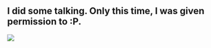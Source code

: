 ## I did some talking. Only this time, I was given permission to :P. 

<a href="http://www.youtube.com/watch?feature=player_embedded&v=KwfW00WIrLc" target="_blank">
  <img align="middle" src="http://img.youtube.com/vi/KwfW00WIrLc/0.jpg" class="center"/>
</a>
